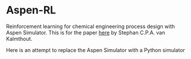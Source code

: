 # Aspen-RL
Reinforcement learning for chemical engineering process design with Aspen Simulator. 
This is for the paper [here](https://arxiv.org/abs/2211.04327) by Stephan C.P.A. van Kalmthout.

Here is an attempt to replace the Aspen Simulator with a Python simulator
